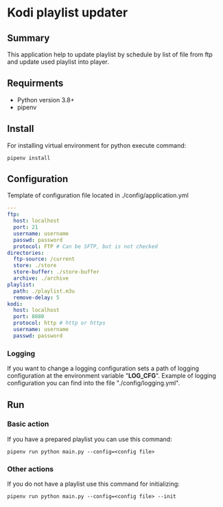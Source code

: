 # Kodi playlist updater

## Summary
This application help to update playlist by schedule by list of file from ftp and update used playlist into player.
  
## Requirments

- Python version 3.8+
- pipenv

## Install
For installing virtual environment for python execute command:
```shell script
pipenv install
```

## Configuration

Template of configuration file located in ./config/application.yml
```yaml
---
ftp:
  host: localhost
  port: 21
  username: username
  passwd: password
  protocol: FTP # Can be SFTP, but is not checked 
directories:
  ftp-source: /current
  store: ./store
  store-buffer: ./store-buffer
  archive: ./archive
playlist:
  path: ./playlist.m3u
  remove-delay: 5
kodi:
  host: localhost
  port: 8080
  protocol: http # http or https
  username: username
  passwd: password
```

### Logging
If you want to change a logging configuration sets a path of logging configuration at the environment variable "__LOG_CFG__".
Example of logging configuration you can find into the file "./config/logging.yml".

## Run
### Basic action
If you have a prepared playlist you can use this command:
```shell script
pipenv run python main.py --config=<config file>
```
### Other actions
If you do not have a playlist use this command for initializing:
```shell script
pipenv run python main.py --config=<config file> --init
```
